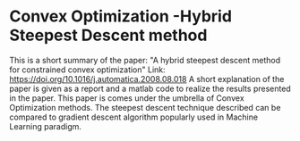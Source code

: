 # Convex Optimization -Hybrid Steepest Descent method
This is a short summary of the paper: "A hybrid steepest descent method for constrained convex optimization"
Link: https://doi.org/10.1016/j.automatica.2008.08.018
A short explanation of the paper is given as a report and a matlab code to realize the results presented in the paper.
This paper is comes under the umbrella of Convex Optimization methods. The steepest descent technique described can be compared to gradient descent algorithm popularly used in Machine Learning paradigm.
